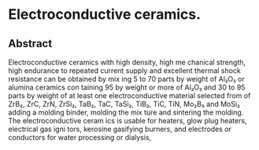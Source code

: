 # Electroconductive ceramics.

## Abstract
Electroconductive ceramics with high density, high me chanical strength, high endurance to repeated current supply and excellent thermal shock resistance can be obtained by mix ing 5 to 70 parts by weight of Al₂O₃ or alumina ceramics con taining 95 by weight or more of Al₂O₃ and 30 to 95 parts by weight of at least one electroconductive material selected from of ZrB₂, ZrC, ZrN, ZrSi₂, TaB₂, TaC, TaSi₂, TiB₂, TiC, TiN, Mo₂B₅ and MoSi₂ adding a molding binder, molding the mix ture and sintering the molding. The electroconductive ceram ics is usable for heaters, glow plug heaters, electrical gas igni tors, kerosine gasifying burners, and electrodes or conductors for water processing or dialysis,